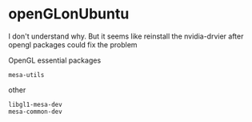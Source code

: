 # openGLonUbuntu

I don't understand why. But it seems like reinstall the nvidia-drvier after opengl packages could fix the problem

OpenGL essential packages
```
mesa-utils
```
other
```
libgl1-mesa-dev
mesa-common-dev
```
